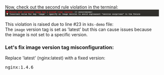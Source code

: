 
Now, check out the second rule violation in the terminal:  
![rule-2](./assets/rule-2.png)

This violation is raised due to line #23 in `k8s-demo` file:  
The `image` version tag is set as 'latest' but this can cause issues because the image is not set to a specific version.

### Let's fix image version tag misconfiguration:
Replace 'latest' (nginx:latest) with a fixed version:  
<pre class="file" data-filename=".datree/k8s-demo.yaml" data-target="insert"  data-marker="nginx:latest">nginx:1.4.6</pre>
